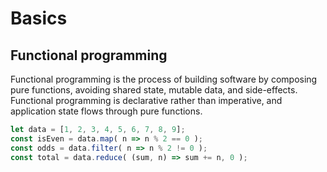 # Basics

## Functional programming

Functional programming is the process of building software by composing pure functions, avoiding shared state, mutable data, and side-effects. Functional programming is declarative rather than imperative, and application state flows through pure functions.

```javascript
let data = [1, 2, 3, 4, 5, 6, 7, 8, 9];
const isEven = data.map( n => n % 2 == 0 );
const odds = data.filter( n => n % 2 != 0 );
const total = data.reduce( (sum, n) => sum += n, 0 );
```

